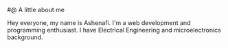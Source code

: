 #@ A little about me

Hey everyone, my name is Ashenafi. I'm a web development and programming enthusiast. I have Electrical Engineering and microelectronics background.
